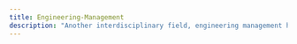 ```yaml
---
title: Engineering-Management
description: "Another interdisciplinary field, engineering management has grown in recent years, with universities responding to industry demand for management-focused engineers by developing dedicated engineering management programs. These courses combine industrial engineering skills and business expertise, often developed jointly by the engineering and business faculties. You could also study one of the above branches of engineering with management."
---
```

